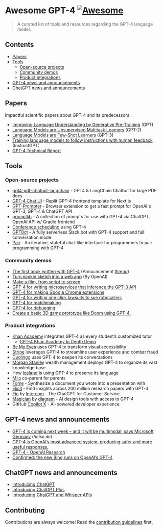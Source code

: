 # Awesome GPT-4 [![Awesome](https://awesome.re/badge.svg)](https://awesome.re)

> A curated list of tools and resources regarding the GPT-4 language model.


## Contents

- [Papers](#papers)
- [Tools](#tools)
    - [Open-source projects](#open-source-projects)
    - [Community demos](#community-demos)
    - [Product integrations](#product-integrations)
- [GPT-4 news and announcements](#gpt-4-news-and-announcements)
- [ChatGPT news and announcements](#chatgpt-news-and-announcements)


## Papers

Impactful scientific papers about GPT-4 and its predecessors.

- [Improving Language Understanding by Generative Pre-Training](https://paperswithcode.com/paper/improving-language-understanding-by) (GPT)
- [Language Models are Unsupervised Multitask Learners](https://paperswithcode.com/paper/language-models-are-unsupervised-multitask) (GPT-2)
- [Language Models are Few-Shot Learners](https://paperswithcode.com/paper/language-models-are-few-shot-learners) (GPT-3)
- [Training language models to follow instructions with human feedback](https://arxiv.org/abs/2203.02155) (InstructGPT)
- [GPT-4 Technical Report](https://cdn.openai.com/papers/gpt-4.pdf)


## Tools

### Open-source projects

- [gpt4-pdf-chatbot-langchain](https://github.com/mayooear/gpt4-pdf-chatbot-langchain) - GPT4 & LangChain Chatbot for large PDF docs
- [GPT-4 Chat UI](https://replit.com/@zahid/GPT-4-Chat-UI) - Replit GPT-4 frontend template for Next.js
- [GPT-Prompter](https://github.com/giosilvi/GPT-Prompter) - Browser extension to get a fast prompt for OpenAI's GPT-3, GPT-4 & ChatGPT API
- [promptlib](https://github.com/jmpaz/promptlib/) - A collection of prompts for use with GPT-4 via ChatGPT, OpenAI API w/ Gradio frontend
- [Conference scheduling](https://github.com/stephanj/Scheduling-using-GPT4) using GPT-4
- [GPTBot](https://github.com/LIFTE-H2/GPTBot) - A fully serverless Slack bot with GPT-4 support and full conversation mode
- [Pair](https://github.com/jiggy-ai/pair) - An iterative, stateful chat-like interface for programmers to pair programming with GPT-4

### Community demos

- [The first book written with GPT-4](https://www.impromptubook.com/wp-content/uploads/2023/03/impromptu-rh.pdf) (Announcement [thread](https://twitter.com/reidhoffman/status/1636006090927390720))
- [Turn napkin sketch into a web app](https://youtu.be/outcGtbnMuQ?t=972) (By OpenAI)
- [Make a film, from script to screen](https://twitter.com/nickfloats/status/1635749064091267098)
- [GPT-4 for writing microservices that inference the GPT-3 API](https://twitter.com/joeprkns/status/1635969883375640577)
- [GPT-4 for making Google Chrome extensions](https://twitter.com/jakebrowatzke/status/1635882037319008258)
- [GPT-4 for writing one click lawsuits to sue robocallers](https://twitter.com/jbrowder1/status/1635720431091974157)
- [GPT-4 for matchmaking](https://twitter.com/jakozloski/status/1635778263787110401)
- [GPT-4 for debugging](https://twitter.com/mayowaoshin/status/1635757442859671553)
- [Create a basic 3D game prototype like Doom using GPT-4.](https://twitter.com/javilopen/status/1636085116400451584)


### Product integrations

- [Khan Academy](https://openai.com/customer-stories/khan-academy) integrates GPT-4 as every student’s customized tutor
    - [GPT-4 Khan Academy In Depth Demo](https://www.youtube.com/watch?v=rnIgnS8Susg)
- [Be My Eyes](https://openai.com/customer-stories/be-my-eyes) uses GPT-4 to transform visual accessibility
- [Stripe](https://openai.com/customer-stories/stripe) leverages GPT-4 to streamline user experience and combat fraud
- [Duolingo](https://openai.com/customer-stories/duolingo) uses GPT-4 to deepen its conversations
- [Morgan Stanley](https://openai.com/customer-stories/morgan-stanley) wealth management deploys GPT-4 to organize its vast knowledge base
- How [Iceland](https://openai.com/customer-stories/government-of-iceland) is using GPT-4 to preserve its language
- [Milo](https://twitter.com/APatelThompson/status/1635749787604770816) co-parent for parents
- [Tome](https://twitter.com/hliriani/status/1635770323454038018) - Synthesize a document you wrote into a presentation with
- [Elicit](https://elicit.org/gpt4-waitlist) - Find insights across 200 million research papers with GPT-4
- [Fin](https://twitter.com/destraynor/status/1635705919441969153) by [Intercom](https://www.intercom.com/) - The ChatGPT for Customer Service
- [Magician](https://twitter.com/jsngr/status/1635696478013337600) by [diagram](https://diagram.com/) - AI design tools with access to GPT-4
- GitHub [Copilot X](https://github.blog/2023-03-22-github-copilot-x-the-ai-powered-developer-experience/) - AI-powered developer experience


## GPT-4 news and announcements

- [GPT-4 is coming next week – and it will be multimodal, says Microsoft Germany](https://www.heise.de/news/GPT-4-is-coming-next-week-and-it-will-be-multimodal-says-Microsoft-Germany-7540972.html) (*heise.de*)
- [GPT-4 is OpenAI’s most advanced system, producing safer and more useful responses.](https://openai.com/product/gpt-4)
- [GPT-4 - OpenAI Research](https://openai.com/research/gpt-4)
- [Confirmed: the new Bing runs on OpenAI’s GPT-4](https://blogs.bing.com/search/march_2023/Confirmed-the-new-Bing-runs-on-OpenAI%E2%80%99s-GPT-4)


## ChatGPT news and announcements

- [Introducing ChatGPT](https://openai.com/blog/chatgpt)
- [Introducing ChatGPT Plus](https://openai.com/blog/chatgpt-plus)
- [Introducing ChatGPT and Whisper APIs](https://openai.com/blog/introducing-chatgpt-and-whisper-apis)


## Contributing

Contributions are always welcome! Read the [contribution guidelines](contributing.md) first.
